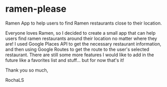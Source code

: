 # ramen-please
Ramen App to help users to find Ramen restaurants close to their location.

  Everyone loves Ramen, so I decided to create a small app that can help users find ramen restaurants around their location no matter where they are!
  I used Google Places API to get the necessary restaurant information, and then using Google Routes to get the route to the user's selected restaurant. There are still some more features I would like to add in the future like a favorites list and stuff... but for now that's it!
  
  Thank you so much,
  
  RochaLS
